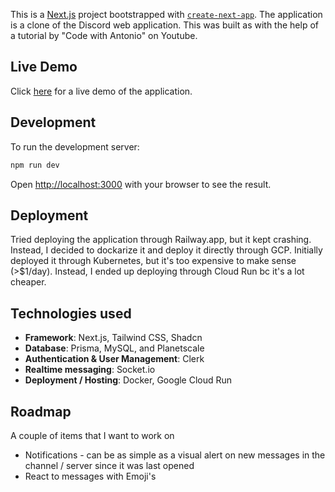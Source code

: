 This is a [Next.js](https://nextjs.org/) project bootstrapped with [`create-next-app`](https://github.com/vercel/next.js/tree/canary/packages/create-next-app). The application is a clone of the Discord web application. This was built as with the help of a tutorial by "Code with Antonio" on Youtube.

## Live Demo

Click [here](http://34.170.54.73/) for a live demo of the application.

## Development

To run the development server:

```bash
npm run dev
```

Open [http://localhost:3000](http://localhost:3000) with your browser to see the result.

## Deployment

Tried deploying the application through Railway.app, but it kept crashing. Instead, I decided to dockarize it and deploy it directly through GCP. Initially deployed it through Kubernetes, but it's too expensive to make sense (>$1/day). Instead, I ended up deploying through Cloud Run bc it's a lot cheaper.


## Technologies used

- **Framework**: Next.js, Tailwind CSS, Shadcn
- **Database**: Prisma, MySQL, and Planetscale
- **Authentication & User Management**: Clerk
- **Realtime messaging**: Socket.io
- **Deployment / Hosting**: Docker, Google Cloud Run

## Roadmap
A couple of items that I want to work on
- Notifications - can be as simple as a visual alert on new messages in the channel / server since it was last opened
- React to messages with Emoji's
